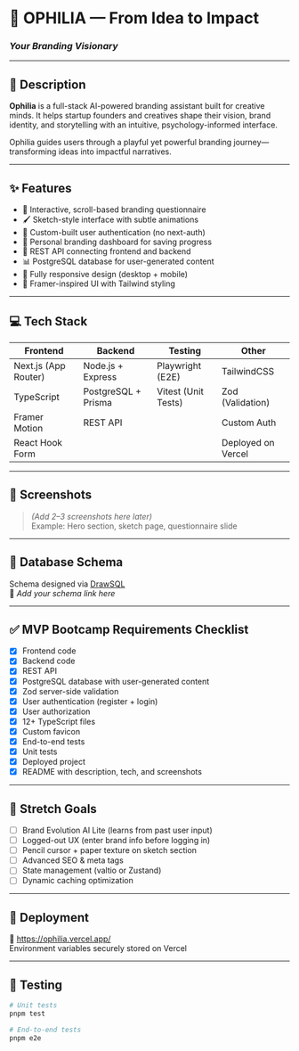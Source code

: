 # 🧠 OPHILIA — From Idea to Impact

### _Your Branding Visionary_

---

## 🔮 Description

**Ophilia** is a full-stack AI-powered branding assistant built for creative minds. It helps startup founders and creatives shape their vision, brand identity, and storytelling with an intuitive, psychology-informed interface.

Ophilia guides users through a playful yet powerful branding journey—transforming ideas into impactful narratives.

---

## ✨ Features

- 🌱 Interactive, scroll-based branding questionnaire
- 🖌️ Sketch-style interface with subtle animations
- 🔐 Custom-built user authentication (no next-auth)
- 🧠 Personal branding dashboard for saving progress
- 📁 REST API connecting frontend and backend
- 📊 PostgreSQL database for user-generated content
- 📱 Fully responsive design (desktop + mobile)
- 🎨 Framer-inspired UI with Tailwind styling

---

## 💻 Tech Stack

| Frontend             | Backend             | Testing             | Other              |
| -------------------- | ------------------- | ------------------- | ------------------ |
| Next.js (App Router) | Node.js + Express   | Playwright (E2E)    | TailwindCSS        |
| TypeScript           | PostgreSQL + Prisma | Vitest (Unit Tests) | Zod (Validation)   |
| Framer Motion        | REST API            |                     | Custom Auth        |
| React Hook Form      |                     |                     | Deployed on Vercel |

---

## 📸 Screenshots

> _(Add 2–3 screenshots here later)_  
> Example: Hero section, sketch page, questionnaire slide

---

## 📐 Database Schema

Schema designed via [DrawSQL](https://drawsql.app/)  
🔗 _Add your schema link here_

---

## ✅ MVP Bootcamp Requirements Checklist

- [x] Frontend code
- [x] Backend code
- [x] REST API
- [x] PostgreSQL database with user-generated content
- [x] Zod server-side validation
- [x] User authentication (register + login)
- [x] User authorization
- [x] 12+ TypeScript files
- [x] Custom favicon
- [x] End-to-end tests
- [x] Unit tests
- [x] Deployed project
- [x] README with description, tech, and screenshots

---

## 🔭 Stretch Goals

- [ ] Brand Evolution AI Lite (learns from past user input)
- [ ] Logged-out UX (enter brand info before logging in)
- [ ] Pencil cursor + paper texture on sketch section
- [ ] Advanced SEO & meta tags
- [ ] State management (valtio or Zustand)
- [ ] Dynamic caching optimization

---

## 🚀 Deployment

🔗 https://ophilia.vercel.app/  
Environment variables securely stored on Vercel

---

## 🧪 Testing

```bash
# Unit tests
pnpm test

# End-to-end tests
pnpm e2e
```
